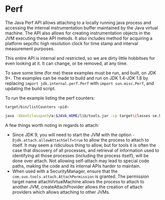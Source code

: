 # Perf

The Java Perf API allows attaching to a locally running java process and accessing the internal instrumentation 
buffer maintained by the Java virtual machine. The API also allows for creating instrumentation objects in the JVM executing these API metods.
It also includes method for acquiring a platform sepcific high resolution clock for time stamp and interval measurement purposes.

This entire API is internal and restricted, so we are dirty little hobbitses for even looking at it. It can change, or be removed, at any time.

To save some time (for me) these examples must be run, and built, on JDK 9+. The examples can be made to build and run on JDK 1.4-JDK 1.8 by replacing `import jdk.internal.perf.Perf` 
with `import sun.misc.Perf`, and updating the build script.

To run the example listing the perf counters:

```bash
target/bin/listCounters <pid>
```

```bash
java -Xbootclasspath/a:$JAVA_HOME/lib/tools.jar -cp target\classes se.hirt.examples.svc.attach.ListSystemProperties <pid>
```

A few things worth noting in regards to attach:

* Since JDK 9, you will need to start the JVM with the option
`-Djdk.attach.allowAttachSelf=true` to allow the process to attach to itself. It may seem a ridiculous thing to allow, but for tools it is often the case that discovery of all processes, and retrieval of information used to identifying all those processes (including the process itself), will be done over attach. Not allowing self-attach may lead to special code paths, making the code and its internal APIs harder to maintain.
* When used with a SecurityManager, ensure that the `com.sun.tools.attach.AttachPermission` is granted. The permission target name attachVirtualMachine allows the process to attach to another JVM, createAttachProvider allows the creation of attach providers which allows attaching to other JVMs.